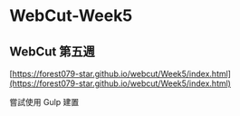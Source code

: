 # WebCut-Week5
 WebCut 第五週
--- 
[https://forest079-star.github.io/webcut/Week5/index.html](https://forest079-star.github.io/webcut/Week5/index.html)

嘗試使用 Gulp 建置